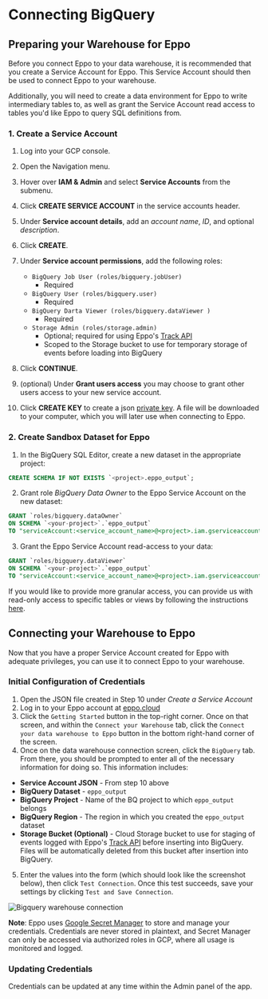 # Connecting BigQuery

## Preparing your Warehouse for Eppo

Before you connect Eppo to your data warehouse, it is recommended that you create a Service Account for Eppo. This Service Account should then be used to connect Eppo to your warehouse.

Additionally, you will need to create a data environment for Eppo to write intermediary tables to, as well as grant the Service Account read access to tables you'd like Eppo to query SQL definitions from.

### 1. Create a Service Account

1. Log into your GCP console.
2. Open the Navigation menu.
3. Hover over **IAM & Admin** and select **Service Accounts** from the submenu.
4. Click **CREATE SERVICE ACCOUNT** in the service accounts header.
5. Under **Service account details**, add an _account name_, _ID_, and optional _description_.
6. Click **CREATE**.
7. Under **Service account permissions**, add the following roles:
    - `BigQuery Job User (roles/bigquery.jobUser)`
      - Required
    - `BigQuery User (roles/bigquery.user)`
      - Required
    - `BigQuery Darta Viewer (roles/bigquery.dataViewer )`
      - Required
    - `Storage Admin (roles/storage.admin)`
      - Optional; required for using Eppo's [Track API](/sdks/event-logging/event-tracking)
      - Scoped to the Storage bucket to use for temporary storage of events before loading into BigQuery

8. Click **CONTINUE**.
9. (optional) Under **Grant users access** you may choose to grant other users access to your new service account.
10. Click **CREATE KEY** to create a json [private key](https://cloud.google.com/iam/docs/creating-managing-service-account-keys).
    A file will be downloaded to your computer, which you will later use when connecting to
    Eppo.

### 2. Create Sandbox Dataset for Eppo

1. In the BigQuery SQL Editor, create a new dataset in the appropriate project:

```sql
CREATE SCHEMA IF NOT EXISTS `<project>.eppo_output`;
```

2. Grant role _BigQuery Data Owner_ to the Eppo Service Account on the new dataset:

```sql
GRANT `roles/bigquery.dataOwner`
ON SCHEMA `<your-project>`.`eppo_output`
TO "serviceAccount:<service_account_name>@<project>.iam.gserviceaccount.com";
```

3. Grant the Eppo Service Account read-access to your data:

```sql
GRANT `roles/bigquery.dataViewer`
ON SCHEMA `<your-project>`.`eppo_output`
TO "serviceAccount:<service_account_name>@<project>.iam.gserviceaccount.com";
```

If you would like to provide more granular access, you can provide us with read-only access to specific tables or views by following the instructions [here](https://cloud.google.com/bigquery/docs/table-access-controls-intro).

## Connecting your Warehouse to Eppo

Now that you have a proper Service Account created for Eppo with adequate privileges, you can use it to connect Eppo to your warehouse.

### Initial Configuration of Credentials

1. Open the JSON file created in Step 10 under _Create a Service Account_
2. Log in to your Eppo account at [eppo.cloud](https://eppo.cloud/)
3. Click the `Getting Started` button in the top-right corner. Once on that screen, and within the `Connect your Warehouse` tab, click the `Connect your data warehouse to Eppo` button in the bottom right-hand corner of the screen.
4. Once on the data warehouse connection screen, click the `BigQuery` tab. From there, you should be prompted to enter all of the necessary information for doing so. This information includes:

- **Service Account JSON** - From step 10 above
- **BigQuery Dataset** - `eppo_output`
- **BigQuery Project** - Name of the BQ project to which `eppo_output` belongs
- **BigQuery Region** - The region in which you created the `eppo_output` dataset
- **Storage Bucket (Optional)** - Cloud Storage bucket to use for staging of events logged with Eppo's [Track API](/sdks/event-logging/event-tracking) before inserting into BigQuery. Files will be automatically deleted from this bucket after insertion into BigQuery.

5. Enter the values into the form (which should look like the screenshot below), then click `Test Connection`. Once this test succeeds, save your settings by clicking `Test and Save Connection`.

![Bigquery warehouse connection](/img/connecting-data/bigquery_connection.png)

**Note**: Eppo uses [Google Secret Manager](https://cloud.google.com/secret-manager) to store and manage your credentials. Credentials are never stored in plaintext, and Secret Manager can only be accessed via authorized roles in GCP, where all usage is monitored and logged.

### Updating Credentials

Credentials can be updated at any time within the Admin panel of the app.
